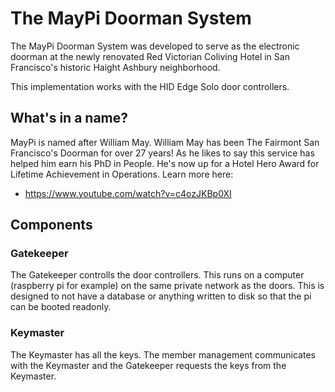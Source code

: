 # The MayPi Doorman System
The MayPi Doorman System was developed to serve as the electronic doorman at the newly renovated
Red Victorian Coliving Hotel in San Francisco's historic Haight Ashbury neighborhood.

This implementation works with the HID Edge Solo door controllers.

## What's in a name?
MayPi is named after William May.  William May has been The Fairmont San Francisco's Doorman for over 27 years! As he likes to say this service has helped him earn his PhD in People. He's now up for a Hotel Hero Award for Lifetime Achievement in Operations. 
Learn more here: 
 - https://www.youtube.com/watch?v=c4ozJKBp0XI

## Components

### Gatekeeper
The Gatekeeper controlls the door controllers.  This runs on a computer (raspberry pi for example) on the same private network as the doors.  This is designed to not have a database or anything written to disk so that the pi can be booted readonly.

### Keymaster
The Keymaster has all the keys.  The member management communicates with the Keymaster and the Gatekeeper requests the keys from the Keymaster.